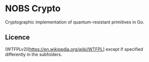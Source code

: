 # NOBS Crypto 

Cryptographic implementation of quantum-resistant primitives in Go.

## Licence

(WTFPLv2)[https://en.wikipedia.org/wiki/WTFPL] except if specified differently in the subfolders.
